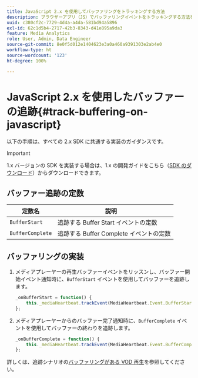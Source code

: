 ```yaml
---
title: JavaScript 2.x を使用してバッファリングをトラッキングする方法
description: ブラウザーアプリ（JS）でバッファリングイベントをトラッキングする方法を説明します。
uuid: c380cf2c-7729-4d4a-a4da-581bd94a5896
exl-id: 62c1d5b4-2717-42b3-8343-d41e895a9da3
feature: Media Analytics
role: User, Admin, Data Engineer
source-git-commit: 8e0f5d012e1404623e3a0a460a9391303e2ab4e0
workflow-type: ht
source-wordcount: '123'
ht-degree: 100%

---
```


# JavaScript 2.x を使用したバッファーの追跡{#track-buffering-on-javascript}

以下の手順は、すべての 2.x SDK に共通する実装のガイダンスです。

>[!IMPORTANT]
>
>1.x バージョンの SDK を実装する場合は、1.x の開発ガイドをこちら（[SDK のダウンロード](/help/sdk-implement/download-sdks.md)）からダウンロードできます。

## バッファー追跡の定数

| 定数名 | 説明     |
|---|---|
| `BufferStart` | 追跡する Buffer Start イベントの定数 |
| `BufferComplete` | 追跡する Buffer Complete イベントの定数 |

## バッファリングの実装

1. メディアプレーヤーの再生バッファーイベントをリッスンし、バッファー開始イベント通知時に、`BufferStart` イベントを使用してバッファーを追跡します。

   ```js
   _onBufferStart = function() {
       this._mediaHeartbeat.trackEvent(MediaHeartbeat.Event.BufferStart);
   };
   ```

1. メディアプレーヤーからのバッファー完了通知時に、`BufferComplete` イベントを使用してバッファーの終わりを追跡します。

   ```js
   _onBufferComplete = function() {
       this._mediaHeartbeat.trackEvent(MediaHeartbeat.Event.BufferComplete);
   };
   ```

詳しくは、追跡シナリオの[バッファリングがある VOD 再生](/help/sdk-implement/tracking-scenarios/vod-buffering.md)を参照してください。
